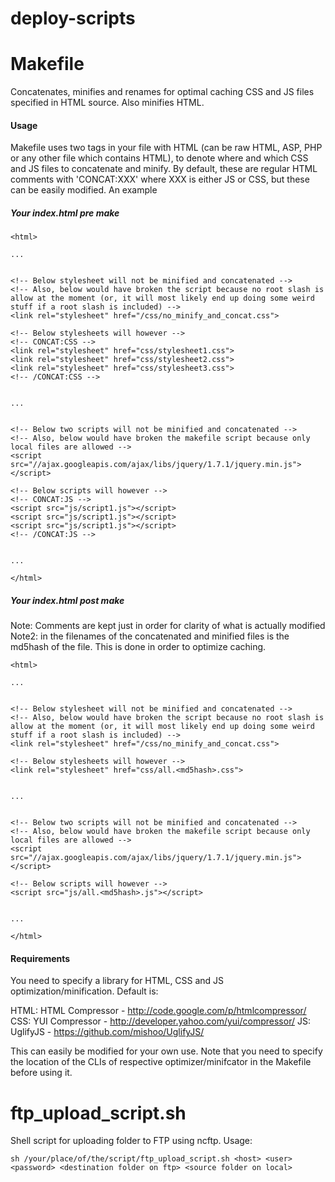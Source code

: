 deploy-scripts
==============

# Makefile

Concatenates, minifies and renames for optimal caching CSS and JS files specified in HTML source. Also minifies HTML.

#### Usage
Makefile uses two tags in your file with HTML (can be raw HTML, ASP, PHP or any other file which contains HTML), to denote where and which CSS and JS files to concatenate and minify. By default, these are regular HTML comments with 'CONCAT:XXX' where XXX is either JS or CSS, but these can be easily modified. An example

##### Your index.html pre make

```
<html>

...


<!-- Below stylesheet will not be minified and concatenated -->
<!-- Also, below would have broken the script because no root slash is allow at the moment (or, it will most likely end up doing some weird stuff if a root slash is included) -->
<link rel="stylesheet" href="/css/no_minify_and_concat.css">

<!-- Below stylesheets will however -->
<!-- CONCAT:CSS -->
<link rel="stylesheet" href="css/stylesheet1.css">
<link rel="stylesheet" href="css/stylesheet2.css">
<link rel="stylesheet" href="css/stylesheet3.css">
<!-- /CONCAT:CSS -->


...


<!-- Below two scripts will not be minified and concatenated -->
<!-- Also, below would have broken the makefile script because only local files are allowed -->
<script src="//ajax.googleapis.com/ajax/libs/jquery/1.7.1/jquery.min.js"></script>

<!-- Below scripts will however -->
<!-- CONCAT:JS -->
<script src="js/script1.js"></script>
<script src="js/script1.js"></script>
<script src="js/script1.js"></script>
<!-- /CONCAT:JS -->


...

</html>
```

##### Your index.html post make 
Note: Comments are kept just in order for clarity of what is actually modified
Note2: <md5hash> in the filenames of the concatenated and minified files is the md5hash of the file. This is done in order to optimize caching.

```
<html>

...


<!-- Below stylesheet will not be minified and concatenated -->
<!-- Also, below would have broken the script because no root slash is allow at the moment (or, it will most likely end up doing some weird stuff if a root slash is included) -->
<link rel="stylesheet" href="/css/no_minify_and_concat.css">

<!-- Below stylesheets will however -->
<link rel="stylesheet" href="css/all.<md5hash>.css">


...


<!-- Below two scripts will not be minified and concatenated -->
<!-- Also, below would have broken the makefile script because only local files are allowed -->
<script src="//ajax.googleapis.com/ajax/libs/jquery/1.7.1/jquery.min.js"></script>

<!-- Below scripts will however -->
<script src="js/all.<md5hash>.js"></script>


...

</html>
```

#### Requirements
You need to specify a library for HTML, CSS and JS optimization/minification. Default is:

HTML: HTML Compressor - http://code.google.com/p/htmlcompressor/
CSS: YUI Compressor - http://developer.yahoo.com/yui/compressor/
JS: UglifyJS - https://github.com/mishoo/UglifyJS/

This can easily be modified for your own use. Note that you need to specify the location of the CLIs of respective optimizer/minifcator in the Makefile before using it.


# ftp_upload_script.sh
Shell script for uploading folder to FTP using ncftp. Usage:

```
sh /your/place/of/the/script/ftp_upload_script.sh <host> <user> <password> <destination folder on ftp> <source folder on local>
```